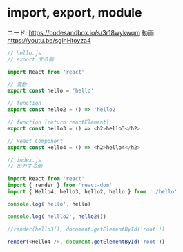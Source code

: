 # import, export, module

コード: https://codesandbox.io/s/3r18wykwqm
動画: https://youtu.be/sginHtoyza4 

```js
// hello.js
// export する側

import React from 'react'

// 変数
export const hello = 'hello'

// function
export const hello2 = () => 'hello2'

// function (return reactElement)
export const hello3 = () => <h2>hello3</h2>

// React Component
export const Hello4 = () => <h2>hello4</h2>


```

```js
// index.js
// 出力する側

import React from 'react'
import { render } from 'react-dom'
import { Hello4, hello3, hello2, hello } from './hello'

console.log('hello', hello)

console.log('helllo2', hello2())

//render(hello3(), document.getElementById('root'))

render(<Hello4 />, document.getElementById('root'))

```

## 